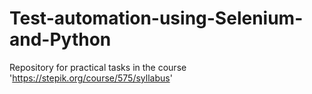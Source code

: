 # Test-automation-using-Selenium-and-Python
Repository for practical tasks in the course  'https://stepik.org/course/575/syllabus'
